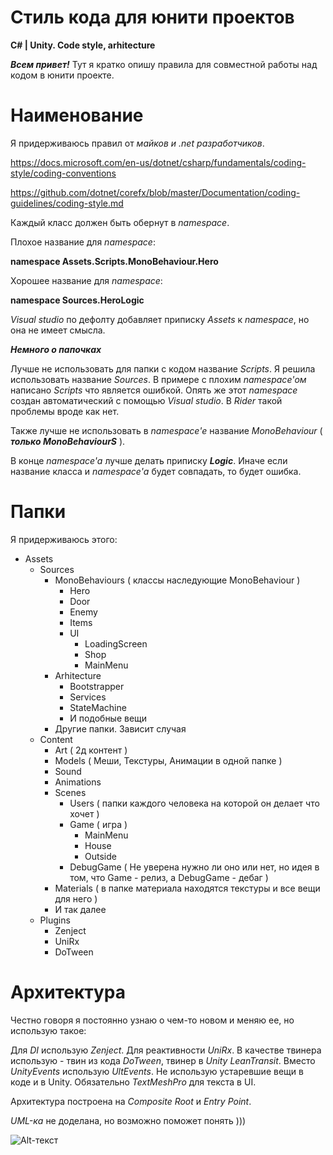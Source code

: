 # Стиль кода для юнити проектов
**C# | Unity. Code style, arhitecture**

***Всем привет!***
Тут я кратко опишу правила для совместной работы над кодом в юнити проекте.

# Наименование

Я придерживаюсь правил от *майков и .net разработчиков*.

https://docs.microsoft.com/en-us/dotnet/csharp/fundamentals/coding-style/coding-conventions

https://github.com/dotnet/corefx/blob/master/Documentation/coding-guidelines/coding-style.md

Каждый класс должен быть обернут в *namespace*.

Плохое название для *namespace*:

**namespace Assets.Scripts.MonoBehaviour.Hero**

Хорошее название для *namespace*:

**namespace Sources.HeroLogic**

*Visual studio* по дефолту добавляет приписку *Assets* к *namespace*, но она не имеет смысла.

***Немного о папочках***

Лучше не использовать для папки с кодом название *Scripts*. Я решила использовать название *Sources*. В примере с плохим *namespace'ом* написано *Scripts* что является ошибкой. Опять же этот *namespace* создан автоматический с помощью *Visual studio*. В *Rider* такой проблемы вроде как нет.

Также лучше не использовать в *namespace'е* название *MonoBehaviour* ( ***только MonoBehaviourS*** ).

В конце *namespace'a* лучше делать приписку ***Logic***. Иначе если название класса и *namespace'а* будет совпадать, то будет ошибка.

# Папки

Я придерживаюсь этого:

- Assets
  - Sources
    - MonoBehaviours ( классы наследующие MonoBehaviour )
      - Hero
      - Door
      - Enemy
      - Items
      - UI
        - LoadingScreen
        - Shop
        - MainMenu
    - Arhitecture
      - Bootstrapper  
      - Services
      - StateMachine
      - И подобные вещи 
    - Другие папки. Зависит случая
  - Content
    - Art ( 2д контент )
    - Models ( Меши, Текстуры, Анимации в одной папке )
    - Sound
    - Animations
    - Scenes
      - Users ( папки каждого человека на которой он делает что хочет )
      - Game ( игра )
        - MainMenu
        - House
        - Outside
      - DebugGame ( Не уверена нужно ли оно или нет, но идея в том, что Game - релиз, а DebugGame - дебаг )          
    - Materials ( в папке материала находятся текстуры и все вещи для него )
    - И так далее  
  - Plugins
    - Zenject
    - UniRx
    - DoTween 

# Архитектура

Честно говоря я постоянно узнаю о чем-то новом и меняю ее, но использую такое:

Для *DI* использую *Zenject*. Для реактивности *UniRx*. В качестве твинера использую - твин из кода *DoTween*, твинер в *Unity* *LeanTransit*. Вместо *UnityEvents* использую *UltEvents*. Не использую устаревшие вещи в коде и в Unity. Обязательно *TextMeshPro* для текста в UI.

Архитектура построена на *Composite Root* и *Entry Point*.

*UML-ка* не доделана, но возможно поможет понять )))

![Alt-текст](https://avatars1.githubusercontent.com/u/5384215?v=3&s=460 "Орк")
